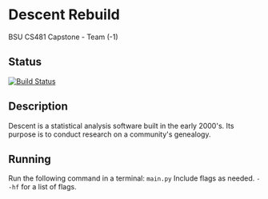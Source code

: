 # Descent Rebuild
BSU CS481 Capstone - Team (-1)

## Status
[![Build Status](https://github.com/cs481-ekh/s24--1/actions/workflows/python_build_and_test.yml/badge.svg)](https://github.com/cs481-ekh/s24--1/actions/workflows/python_build_and_test.yml)


## Description
Descent is a statistical analysis software built in the early 2000's. Its purpose is to conduct research on a community's genealogy.

## Running
Run the following command in a terminal:
`main.py`
Include flags as needed. `--hf` for a list of flags.
